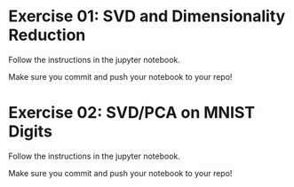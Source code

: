 # Exercise 01: SVD and Dimensionality Reduction
Follow the instructions in the jupyter notebook.

Make sure you commit and push your notebook to your repo!


# Exercise 02: SVD/PCA on MNIST Digits
Follow the instructions in the jupyter notebook.

Make sure you commit and push your notebook to your repo!

